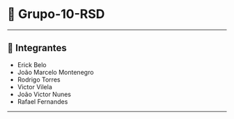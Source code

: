 # 📌 Grupo-10-RSD

---

## 👥 Integrantes
- Erick Belo  
- João Marcelo Montenegro  
- Rodrigo Torres  
- Victor Vilela  
- João Victor Nunes  
- Rafael Fernandes  

---
